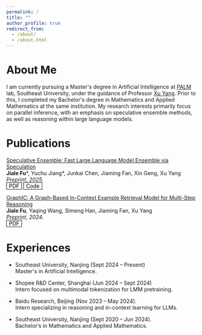 ```yaml
---
permalink: /
title: ""
author_profile: true
redirect_from: 
  - /about/
  - /about.html
---
```


<style>
  .mybutton {
      color: black;
      font-size: 14px;
      text-decoration: none;
      font-weight: strong;
      border-width: 1px;
      border-color: black;
      border-style: solid;
      padding-right: 6px;
      padding-left: 6px;
      padding-top: 0px;
      padding-bottom: 0px;
    
    &:hover {
      text-decoration: none;
      color: black;
      opacity: 0.8;
    }
  }
</style>

# About Me
I am currently pursuing a Master's degree in Artificial Intelligence at [PALM](https://palm.seu.edu.cn/home.html) lab, Southeast University, under the guidance of Professor [Xu Yang](https://yangxuntu.github.io/). Prior to this, I completed my Bachelor's degree in Mathematics and Applied Mathematics at the same institution. My research interests primarily focus on parallel inference, with an emphasis on speculative ensemble methods, as well as reasoning within large language models.

# Publications
[Speculative Ensemble: Fast Large Language Model Ensemble via Speculation](https://arxiv.org/abs/2502.01662)<br>
**Jiale Fu**\*, Yuchu Jiang\*, Junkai Chen, Jiaming Fan, Xin Geng, Xu Yang<br>
*Preprint, 2025.*<br>
<a href="https://arxiv.org/pdf/2502.01662" class="mybutton">PDF</a> <a href="https://github.com/Kamichanw/Speculative-Ensemble/" class="mybutton">Code</a>

[GraphIC: A Graph-Based In-Context Example Retrieval Model for Multi-Step Reasoning](https://arxiv.org/abs/2410.02203)<br>
**Jiale Fu**, Yaqing Wang, Simeng Han, Jiaming Fan, Xu Yang<br>
*Preprint, 2024.*<br>
<a href="https://arxiv.org/pdf/2410.02203" class="mybutton">PDF</a>

# Experiences
- Southeast University, Nanjing (Sept 2024 – Present)<br>
Master's in Artificial Intelligence.

- Shopee R&D Center, Shanghai (Jun 2024 – Sept 2024)<br>
Intern focused on multimodal tokenization for LMM pretraining.

- Baidu Research, Beijing (Nov 2023 – May 2024).<br>
Intern specializing in reasoning and in-context learning for LLMs.

- Southeast University, Nanjing (Sept 2020 – Jun 2024).<br>
Bachelor’s in Mathematics and Applied Mathematics.